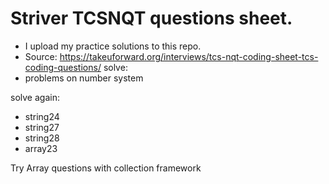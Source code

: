 # Striver TCSNQT questions sheet. 
- I upload my practice solutions to this repo.
- Source: https://takeuforward.org/interviews/tcs-nqt-coding-sheet-tcs-coding-questions/
solve:
- problems on number system

solve again:
- string24
- string27
- string28
- array23

Try Array questions with collection framework 
